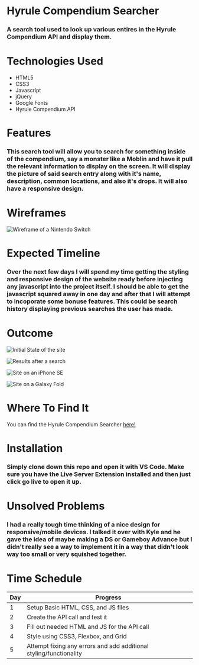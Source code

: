 # Hyrule Compendium Searcher

### A search tool used to look up various entires in the Hyrule Compendium API and display them.

# Technologies Used

- HTML5
- CSS3
- Javascript
- jQuery
- Google Fonts
- Hyrule Compendium API

# Features

### This search tool will allow you to search for something inside of the compendium, say a monster like a Moblin and have it pull the relevant information to display on the screen. It will display the picture of said search entry along with it's name, description, common locations, and also it's drops. It will also have a responsive design.

# Wireframes

![Wireframe of a Nintendo Switch](/Hyrule/images/Wireframe1.png)

# Expected Timeline

### Over the next few days I will spend my time getting the styling and responsive design of the website ready before injecting any javascript into the project itself. I should be able to get the javascript squared away in one day and after that I will attempt to incoporate some bonuse features. This could be search history displaying previous searches the user has made.

# Outcome

![Initial State of the site](/Hyrule/images/initial.png)

![Results after a search](/Hyrule/images/result.png)

![Site on an iPhone SE](/Hyrule/images/iphonese.png)

![Site on a Galaxy Fold](/Hyrule/images/galaxyfold.png)

# Where To Find It

You can find the Hyrule Compendium Searcher [here!](https://hyrule-compendium-searcher.onrender.com/)

# Installation

### Simply clone down this repo and open it with VS Code. Make sure you have the Live Server Extension installed and then just click go live to open it up.

# Unsolved Problems

### I had a really tough time thinking of a nice design for responsive/mobile devices. I talked it over with Kyle and he gave the idea of maybe making a DS or Gameboy Advance but I didn't really see a way to implement it in a way that didn't look way too small or very squished together.

# Time Schedule

| Day |                              Progress                              |
| --- | ------------------------------------------------------------------ |
| 1   | Setup Basic HTML, CSS, and JS files                                |
| 2   | Create the API call and test it                                    |
| 3   | Fill out needed HTML and JS for the API call                       |
| 4   | Style using CSS3, Flexbox, and Grid                                |
| 5   | Attempt fixing any errors and add additional styling/functionality |
